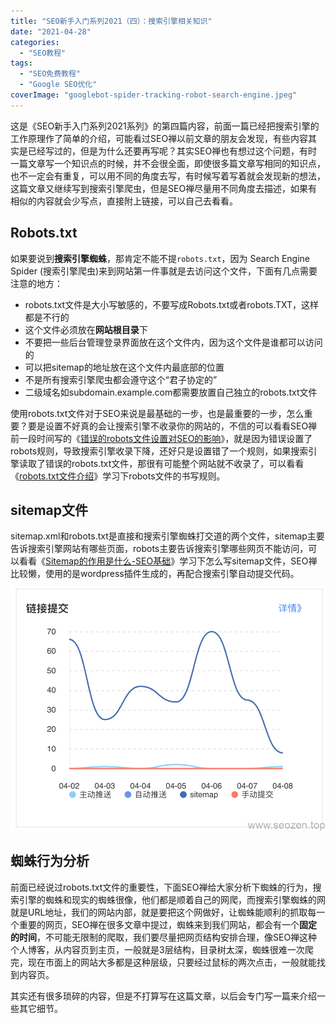 ```yaml
---
title: "SEO新手入门系列2021（四）：搜索引擎相关知识"
date: "2021-04-28"
categories: 
  - "SEO教程"
tags: 
  - "SEO免费教程"
  - "Google SEO优化"
coverImage: "googlebot-spider-tracking-robot-search-engine.jpeg"
---
```


这是《SEO新手入门系列2021系列》的第四篇内容，前面一篇已经把搜索引擎的工作原理作了简单的介绍，可能看过SEO禅以前文章的朋友会发现，有些内容其实是已经写过的，但是为什么还要再写呢？其实SEO禅也有想过这个问题，有时一篇文章写一个知识点的时候，并不会很全面，即使很多篇文章写相同的知识点，也不一定会有重复，可以用不同的角度去写，有时候写着写着就会发现新的想法，这篇文章又继续写到搜索引擎爬虫，但是SEO禅尽量用不同角度去描述，如果有相似的内容就会少写点，直接附上链接，可以自己去看看。

## Robots.txt

如果要说到**搜索引擎蜘蛛**，那肯定不能不提`robots.txt`，因为 Search Engine Spider (搜索引擎爬虫)来到网站第一件事就是去访问这个文件，下面有几点需要注意的地方：

- robots.txt文件是大小写敏感的，不要写成Robots.txt或者robots.TXT，这样都是不行的
- 这个文件必须放在**网站根目录**下
- 不要把一些后台管理登录界面放在这个文件内，因为这个文件是谁都可以访问的
- 可以把sitemap的地址放在这个文件内最底部的位置
- 不是所有搜索引擎爬虫都会遵守这个“君子协定的”
- 二级域名如subdomain.example.com都需要放置自己独立的robots.txt文件

使用robots.txt文件对于SEO来说是最基础的一步，也是最重要的一步，怎么重要？要是设置不好真的会让搜索引擎不收录你的网站的，不信的可以看看SEO禅前一段时间写的《[错误的robots文件设置对SEO的影响](https://www.seozen.top/robots-mislead-seo.html)》，就是因为错误设置了robots规则，导致搜索引擎收录下降，还好只是设置错了一个规则，如果搜索引擎读取了错误的robots.txt文件，那很有可能整个网站就不收录了，可以看看《[robots.txt文件介绍](https://www.seozen.top/robots-seo.html)》学习下robots文件的书写规则。

## sitemap文件

sitemap.xml和robots.txt是直接和搜索引擎蜘蛛打交道的两个文件，sitemap主要告诉搜索引擎网站有哪些页面，robots主要告诉搜索引擎哪些网页不能访问，可以看看《[Sitemap的作用是什么-SEO基础](https://www.seozen.top/what-sitemap-is.html)》学习下怎么写sitemap文件，SEO禅比较懒，使用的是wordpress插件生成的，再配合搜索引擎自动提交代码。

![百度sitemap收录](images/WX20210409-152820@2x.png)

## 蜘蛛行为分析

前面已经说过robots.txt文件的重要性，下面SEO禅给大家分析下蜘蛛的行为，搜索引擎的蜘蛛和现实的蜘蛛很像，他们都是顺着自己的网爬，而搜索引擎蜘蛛的网就是URL地址，我们的网站内部，就是要把这个网做好，让蜘蛛能顺利的抓取每一个重要的网页，SEO禅在很多文章中提过，蜘蛛来到我们网站，都会有一个**固定的时间**，不可能无限制的爬取，我们要尽量把网页结构安排合理，像SEO禅这种个人博客，从内容页到主页，一般就是3层结构，目录树太深，蜘蛛很难一次爬完，现在市面上的网站大多都是这种层级，只要经过鼠标的两次点击，一般就能找到内容页。

其实还有很多琐碎的内容，但是不打算写在这篇文章，以后会专门写一篇来介绍一些其它细节。
